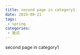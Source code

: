 ```yaml
---
title: second page in category1
date: 2019-09-21
tags:
 - spring
categories:
 - 面试
---
```


second page in category1